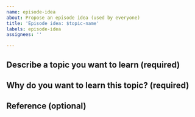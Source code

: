 ```yaml
---
name: episode-idea
about: Propose an episode idea (used by everyone)
title: 'Episode idea: $topic-name'
labels: episode-idea
assignees: ''

---
```


## Describe a topic you want to learn (required)




## Why do you want to learn this topic? (required)




## Reference (optional)
